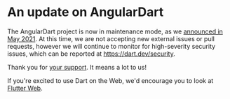 # An update on AngularDart

The AngularDart project is now in maintenance mode, as we
[announced in May 2021](https://medium.com/dartlang/angulardart-flutter-and-the-web-spring-update-f7f5b8b10001).
At this time, we are not accepting new external issues or pull requests, however
we will continue to monitor for high-severity security issues, which can be
reported at https://dart.dev/security.

Thank you for
[your support](https://github.com/angulardart/angular/issues/1976). It means a
lot to us!

If you're excited to use Dart on the Web, we'd encourage you to look at
[Flutter Web](https://flutter.dev/web).
